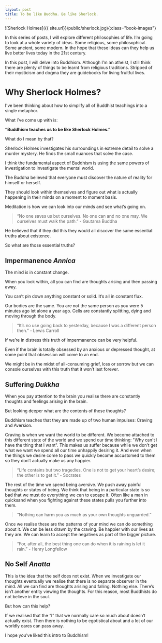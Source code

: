 ```yaml
---
layout: post 
title: To be like Buddha. Be like Sherlock.
---
```


![Sherlock Holmes]({{ site.url}}/public/sherlock.jpg){:class="book-images"}

In this series of posts, I will explore different philosophies of life. I’m going to look at a whole variety of ideas. Some religious, some philosophical. Some ancient, some modern.  In the hope that these ideas can they help us live better lives today in the 21st century.

In this post, I will delve into Buddhism. Although I’m an atheist, I still think there are plenty of things to be learnt from religious traditions. Stripped of their mysticism and dogma they are guidebooks for living fruitful lives. 

# Why Sherlock Holmes?
I've been thinking about how to simplify all of Buddhist teachings into a single metaphor. 

What I’ve come up with is: 

**“Buddhism teaches us to be like Sherlock Holmes.”**

What do I mean by that?

Sherlock Holmes investigates his surroundings in extreme detail to solve a murder mystery. He finds the small nuances that solve the case.

I think the fundamental aspect of Buddhism is using the same powers of investigation to investigate the mental world.

The Buddha believed that everyone must discover the nature of reality for himself or herself.

They should look within themselves and figure out what is actually happening in their minds on a moment to moment basis. 

Meditation is how we can look into our minds and see what’s going on.

> “No one saves us but ourselves. No one can and no one may. We ourselves must walk the path.” - Gautama Buddha

He believed that if they did this they would all discover the same essential truths about existence.

So what are those essential truths?

## Impermanence _Annica_
The mind is in constant change. 

When you look within, all you can find are thoughts arising and then passing away. 

You can’t pin down anything constant or solid. It’s all in constant flux.

Our bodies are the same. You are not the same person as you were 5 minutes ago let alone a year ago. Cells are constantly splitting, dying and moving through the body.

> “It’s no use going back to yesterday, because I was a different person then.” - Lewis Carroll

If we’re in distress this truth of impermanence can be very helpful. 

Even if the brain is totally obsessed by an anxious or depressed thought, at some point that obsession will come to an end. 

We might be in the midst of all-consuming grief, loss or sorrow but we can console ourselves with this truth that it won’t last forever.

## Suffering _Dukkha_
When you pay attention to the brain you realise there are constantly thoughts and feelings arising in the brain. 

But looking deeper what are the contents of these thoughts? 

Buddhism teaches that they are made up of two human impulses: Craving and Aversion.

Craving is when we want the world to be different. We become attached to this different state of the world and we spend our time thinking: "Why can't I have the thing that I want". This makes us suffer because while we don't get what we want we spend all our time unhappily desiring it. And even when the things we desire come to pass we quickly become accustomed to them so they don’t actually make us any happier. 

>“Life contains but two tragedies. One is not to get your heart’s desire; the other is to get it.” - Socrates

The rest of the time we spend being aversive. We push away painful thoughts or states of being. We think that being in a particular state is so bad that we must do everything we can to escape it. Often like a man in quicksand when you fighting against these states pulls you further into them.

> “Nothing can harm you as much as your own thoughts unguarded.” 

Once we realise these are the patterns of your mind we can do something about it. We can be less drawn by the craving. Be happier with our lives as they are. We can learn to accept the negatives as part of the bigger picture.

> “For, after all, the best thing one can do when it is raining is let it rain.” - Henry Longfellow

## No Self _Anatta_
This is the idea that the self does not exist. When we investigate our thoughts eventually we realise that there is no separate observer in the mind. All we can find are thoughts arising and falling. Nothing else. There’s isn’t another entity viewing the thoughts. For this reason, most Buddhists do not believe in the soul. 

But how can this help?

If we realised that the “I” that we normally care so much about doesn’t actually exist. Then there is nothing to be egotistical about and a lot of our worldly cares can pass away.

I hope you’ve liked this intro to Buddhism!
